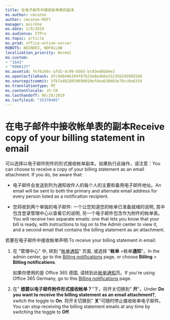 ```yaml
---
title: 在电子邮件中接收帐单表的副本
ms.author: cmcatee
author: cmcatee-MSFT
manager: mnirkhe
ms.date: 1/9/2019
ms.audience: ITPro
ms.topic: article
ms.prod: office-online-server
ROBOTS: NOINDEX, NOFOLLOW
localization_priority: Normal
ms.custom:
- "1643"
- "9000137"
ms.assetid: fe76166c-afd2-4c99-b565-bc93ed6b84e3
ms.openlocfilehash: 4fc9d644b104f87623e8edb0e2323562459855b0
ms.sourcegitcommit: 5fb7a4b28859690020efdea630d03e70cc0e6334
ms.translationtype: MT
ms.contentlocale: zh-CN
ms.lasthandoff: 06/28/2019
ms.locfileid: "35370485"
---
```

# <a name="receive-copy-of-your-billing-statement-in-email"></a><span data-ttu-id="f7b35-102">在电子邮件中接收帐单表的副本</span><span class="sxs-lookup"><span data-stu-id="f7b35-102">Receive copy of your billing statement in email</span></span>

<span data-ttu-id="f7b35-p101">可以选择以电子邮件附件的形式接收帐单副本。如果执行此操作，请注意：</span><span class="sxs-lookup"><span data-stu-id="f7b35-p101">You can choose to receive a copy of your billing statement as an email attachment. If you do, be aware that:</span></span>
  
- <span data-ttu-id="f7b35-105">电子邮件会发送到列为通知收件人的每个人的主要和备用电子邮件地址。</span><span class="sxs-lookup"><span data-stu-id="f7b35-105">An email will be sent to both the primary and alternate email address for every person listed as a notification recipient.</span></span>

- <span data-ttu-id="f7b35-106">您将收到两个单独的电子邮件: 一个让您知道您的帐单已准备就绪的说明, 其中包含登录管理中心以查看它的说明, 另一个电子邮件包含作为附件的帐单表。</span><span class="sxs-lookup"><span data-stu-id="f7b35-106">You will receive two separate emails: one that lets you know that your bill is ready, with instructions to log on to the Admin center to view it, and a second email that contains the billing statement as an attachment.</span></span>

<span data-ttu-id="f7b35-107">若要在电子邮件中接收帐单声明:</span><span class="sxs-lookup"><span data-stu-id="f7b35-107">To receive your billing statement in email:</span></span>
  
1. <span data-ttu-id="f7b35-108">在 "管理中心" 中, 转到 "[帐单通知](https://go.microsoft.com/fwlink/p/?linkid=853212)" 页面, 或选择 "**帐单** \>帐单**通知**"。</span><span class="sxs-lookup"><span data-stu-id="f7b35-108">In the admin center, go to the [Billing notifications](https://go.microsoft.com/fwlink/p/?linkid=853212) page, or choose **Billing** \> **Billing notifications**.</span></span>

    <span data-ttu-id="f7b35-109">如果你使用的是 Office 365 德国, 请转到此[帐单通知](https://go.microsoft.com/fwlink/p/?linkid=853213)页。</span><span class="sxs-lookup"><span data-stu-id="f7b35-109">If you're using Office 365 Germany, go to this [Billing notifications](https://go.microsoft.com/fwlink/p/?linkid=853213) page.</span></span>

2. <span data-ttu-id="f7b35-110">在" **想要以电子邮件附件形式接收帐单？**"下，将开关切换到" **开**"。</span><span class="sxs-lookup"><span data-stu-id="f7b35-110">Under **Do you want to receive the billing statement as an email attachment?**, switch the toggle to **On**.</span></span> <span data-ttu-id="f7b35-111">将开关切换到" **关**"可随时停止接收帐单电子邮件。</span><span class="sxs-lookup"><span data-stu-id="f7b35-111">You can stop receiving the billing statement emails at any time by switching the toggle to **Off**.</span></span>
